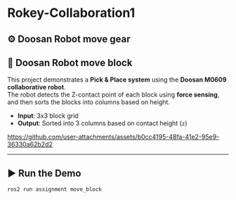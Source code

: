 # Rokey-Collaboration1
## ⚙️ Doosan Robot move gear

## 🦾 Doosan Robot move block

This project demonstrates a **Pick & Place system** using the **Doosan M0609 collaborative robot**.  
The robot detects the Z-contact point of each block using **force sensing**, and then sorts the blocks into columns based on height.

- **Input**: 3x3 block grid  
- **Output**: Sorted into 3 columns based on contact height (`z`)


https://github.com/user-attachments/assets/b0cc4195-48fa-41e2-95e9-36330a62b2d2


---

## ▶️ Run the Demo

```bash
ros2 run assignment move_block
